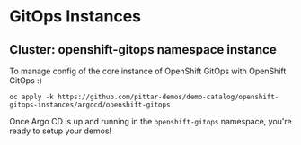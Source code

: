 # GitOps Instances

## Cluster: openshift-gitops namespace instance

To manage config of the core instance of OpenShift GitOps with OpenShift GitOps :)

```
oc apply -k https://github.com/pittar-demos/demo-catalog/openshift-gitops-instances/argocd/openshift-gitops
```

Once Argo CD is up and running in the `openshift-gitops` namespace, you're ready to setup your demos!
